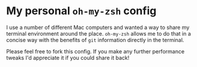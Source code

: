 My personal `oh-my-zsh` config
==============================

I use a number of different Mac computers and wanted a way to 
share my terminal environment around the place. `oh-my-zsh` 
allows me to do that in a concise way with the benefits of 
`git` information directly in the terminal.

Please feel free to fork this config. If you make any further
performance tweaks I'd appreciate it if you could share it back!
